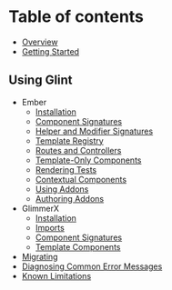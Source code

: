 # Table of contents

- [Overview](overview.md)
- [Getting Started](getting-started.md)

## Using Glint

- Ember
  - [Installation](ember/installation.md)
  - [Component Signatures](ember/component-signatures.md)
  - [Helper and Modifier Signatures](ember/helper-and-modifier-signatures.md)
  - [Template Registry](ember/template-registry.md)
  - [Routes and Controllers](ember/routes-and-controllers.md)
  - [Template-Only Components](ember/template-only-components.md)
  - [Rendering Tests](ember/rendering-tests.md)
  - [Contextual Components](ember/contextual-components.md)
  - [Using Addons](ember/using-addons.md)
  - [Authoring Addons](ember/authoring-addons.md)
- GlimmerX
  - [Installation](glimmerx/installation.md)
  - [Imports](glimmerx/imports.md)
  - [Component Signatures](glimmerx/component-signatures.md)
  - [Template Components](glimmerx/template-components.md)
- [Migrating](migrating.md)
- [Diagnosing Common Error Messages](diagnosing-common-error-messages.md)
- [Known Limitations](known-limitations.md)